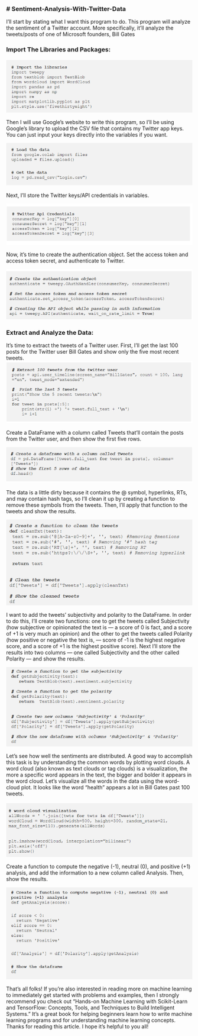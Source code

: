 <h3># Sentiment-Analysis-With-Twitter-Data</h3>


I’ll start by stating what I want this program to do. This program will analyze the sentiment of a Twitter account. More specifically, it’ll analyze the tweets/posts of one of Microsoft founders, Bill Gates

<h3>Import The Libraries and Packages:</h3>

<img src="/Images/Capture1.PNG">


Then I will use Google’s website to write this program, so I’ll be using Google’s library to upload the CSV file that contains my Twitter app keys. You can just input your keys directly into the variables if you want.

<img src="/Images/Capture2.PNG">

Next, I’ll store the Twitter keys/API credentials in variables.

<img src="/Images/Capture3.PNG">


Now, it’s time to create the authentication object. Set the access token and access token secret, and authenticate to Twitter.


<img src="/Images/Capture4.PNG">

<h3>Extract and Analyze the Data:</h3> 
It’s time to extract the tweets of a Twitter user. First, I’ll get the last 100 posts for the Twitter user Bill Gates and show only the five most recent tweets.

<img src="/Images/Capture5.PNG">

Create a DataFrame with a column called Tweets that’ll contain the posts from the Twitter user, and then show the first five rows.

<img src="/Images/Capture6.PNG">

The data is a little dirty because it contains the @ symbol, hyperlinks, RTs, and may contain hash tags, so I’ll clean it up by creating a function to remove these symbols from the tweets. Then, I’ll apply that function to the tweets and show the results.

<img src="/Images/Capture7.PNG">


I want to add the tweets’ subjectivity and polarity to the DataFrame. In order to do this, I’ll create two functions: one to get the tweets called Subjectivity (how subjective or opinionated the text is — a score of 0 is fact, and a score of +1 is very much an opinion) and the other to get the tweets called Polarity (how positive or negative the text is, — score of -1 is the highest negative score, and a score of +1 is the highest positive score).
Next I’ll store the results into two columns — one called Subjectivity and the other called Polarity — and show the results.

<img src="/Images/Capture8.PNG">

Let’s see how well the sentiments are distributed. A good way to accomplish this task is by understanding the common words by plotting word clouds.
A word cloud (also known as text clouds or tag clouds) is a visualization, the more a specific word appears in the text, the bigger and bolder it appears in the word cloud.
Let’s visualize all the words in the data using the word-cloud plot. It looks like the word “health” appears a lot in Bill Gates past 100 tweets.

<img src="/Images/Capture9.PNG">

Create a function to compute the negative (-1), neutral (0), and positive (+1) analysis, and add the information to a new column called Analysis. Then, show the results.

<img src="/Images/Capture10.PNG">

That’s all folks!
If you’re also interested in reading more on machine learning to immediately get started with problems and examples, then I strongly recommend you check out “Hands-on Machine Learning with Scikit-Learn and TensorFlow: Concepts, Tools, and Techniques to Build Intelligent Systems.”
It’s a great book for helping beginners learn how to write machine learning programs and for understanding machine learning concepts.
Thanks for reading this article. I hope it’s helpful to you all!

